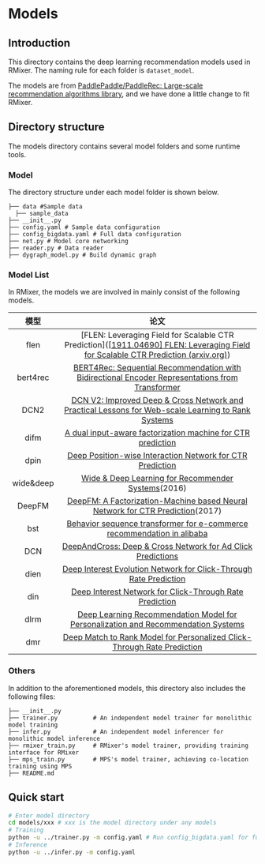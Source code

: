 # Models

## Introduction
This directory contains the deep learning recommendation models used in RMixer. The naming rule for each folder is `dataset_model`. 

The models are from [PaddlePaddle/PaddleRec: Large-scale recommendation algorithms library](https://github.com/PaddlePaddle/PaddleRec), and we have done a little change to fit RMixer.

## Directory structure 

The models directory contains several model folders and some runtime tools. 

### Model

The directory structure under each model folder is shown below.

```
├── data #Sample data
  ├── sample_data
├── __init__.py
├── config.yaml # Sample data configuration
├── config_bigdata.yaml # Full data configuration
├── net.py # Model core networking
├── reader.py # Data reader
├── dygraph_model.py # Build dynamic graph
```
### Model List

In RMixer, the models we are involved in mainly consist of the following models.

|   模型    |                             论文                             |
| :-------: | :----------------------------------------------------------: |
|   flen    | [FLEN: Leveraging Field for Scalable CTR Prediction]([[1911.04690\] FLEN: Leveraging Field for Scalable CTR Prediction (arxiv.org)](https://arxiv.org/abs/1911.04690)) |
| bert4rec  | [BERT4Rec: Sequential Recommendation with Bidirectional Encoder Representations from Transformer](https://dl.acm.org/doi/abs/10.1145/3357384.3357895) |
|   DCN2    | [DCN V2: Improved Deep & Cross Network and Practical Lessons for Web-scale Learning to Rank Systems ](https://dl.acm.org/doi/10.1145/3442381.3450078) |
|   difm    | [A dual input-aware factorization machine for CTR prediction](https://dl.acm.org/doi/10.5555/3491440.3491874) |
|   dpin    | [Deep Position-wise Interaction Network for CTR Prediction](https://dl.acm.org/doi/10.1145/3404835.3463117) |
| wide&deep | [Wide & Deep Learning for Recommender Systems](https://dl.acm.org/doi/pdf/10.1145/2988450.2988454)(2016) |
|  DeepFM   | [DeepFM: A Factorization-Machine based Neural Network for CTR Prediction](https://arxiv.org/pdf/1703.04247.pdf)(2017) |
|    bst    | [Behavior sequence transformer for e-commerce recommendation in alibaba](https://arxiv.org/pdf/1905.06874v1.pdf) |
|    DCN    | [DeepAndCross: Deep & Cross Network for Ad Click Predictions](https://dl.acm.org/doi/pdf/10.1145/3124749.3124754) |
|   dien    | [Deep Interest Evolution Network for Click-Through Rate Prediction](https://arxiv.org/pdf/1809.03672v5.pdf) |
|    din    | [Deep Interest Network for Click-Through Rate Prediction](https://arxiv.org/pdf/1706.06978v4.pdf) |
|   dlrm    | [Deep Learning Recommendation Model for Personalization and Recommendation Systems](https://arxiv.org/pdf/1906.00091v1.pdf) |
|    dmr    | [Deep Match to Rank Model for Personalized Click-Through Rate Prediction](https://github.com/lvze92/DMR/blob/master/%5BDMR%5D%20Deep%20Match%20to%20Rank%20Model%20for%20Personalized%20Click-Through%20Rate%20Prediction-AAAI20.pdf) |
### Others

In addition to the aforementioned models, this directory also includes the following files:

```
├── __init__.py
├── trainer.py          # An independent model trainer for monolithic model training
├── infer.py            # An independent model inferencer for monolithic model inference
├── rmixer_train.py     # RMixer's model trainer, providing training interface for RMixer
├── mps_train.py        # MPS's model trainer, achieving co-location training using MPS
├── README.md 
```

## Quick start

```bash
# Enter model directory
cd models/xxx # xxx is the model directory under any models
# Training
python -u ../trainer.py -m config.yaml # Run config_bigdata.yaml for full data
# Inference
python -u ../infer.py -m config.yaml 
```

